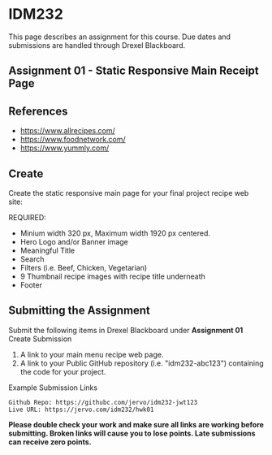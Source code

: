 # IDM232

This page describes an assignment for this course. Due dates and submissions are handled through Drexel Blackboard.

## Assignment 01 - Static Responsive Main Receipt Page

## References

- https://www.allrecipes.com/
- https://www.foodnetwork.com/
- https://www.yummly.com/


## Create

Create the static responsive main page for your final project recipe web site:

REQUIRED:

- Minium width 320 px, Maximum width 1920 px centered.
- Hero Logo and/or Banner image
- Meaningful Title
- Search
- Filters (i.e. Beef, Chicken, Vegetarian)
- 9 Thumbnail recipe images with recipe title underneath
- Footer


## Submitting the Assignment


Submit the following items in Drexel Blackboard under **Assignment 01** Create Submission

1. A link to your main menu recipe web page.
2. A link to your Public GitHub repository (i.e. "idm232-abc123") containing the code for your project.

Example Submission Links

```
Github Repo: https://githubc.com/jervo/idm232-jwt123
Live URL: https://jervo.com/idm232/hwk01
```

**Please double check your work and make sure all links are working before submitting. Broken links will cause you to lose points. Late submissions can receive zero points.**
